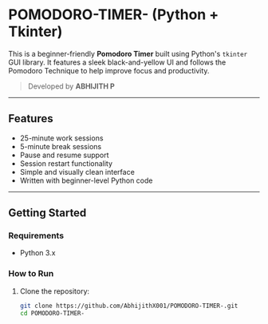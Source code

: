 # POMODORO-TIMER- (Python + Tkinter)

This is a beginner-friendly **Pomodoro Timer** built using Python's `tkinter` GUI library. It features a sleek black-and-yellow UI and follows the Pomodoro Technique to help improve focus and productivity.

> Developed by **ABHIJITH P**

---

## Features

- 25-minute work sessions
- 5-minute break sessions
- Pause and resume support
- Session restart functionality
- Simple and visually clean interface
- Written with beginner-level Python code

---

## Getting Started

### Requirements

- Python 3.x

### How to Run

1. Clone the repository:
   ```bash
   git clone https://github.com/AbhijithX001/POMODORO-TIMER-.git
   cd POMODORO-TIMER-
